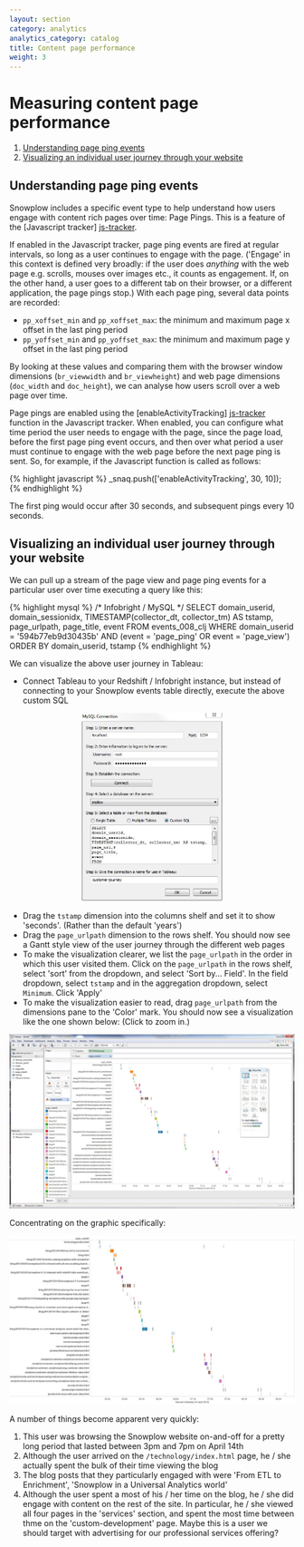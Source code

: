```yaml
---
layout: section
category: analytics
analytics_category: catalog
title: Content page performance
weight: 3
---
```


<a name="top"><h1>Measuring content page performance</h1></a>

1. [Understanding page ping events](#page_pings)
2. [Visualizing an individual user journey through your website](#single-user-journey)

<a name="page_pings"><h2>Understanding page ping events</h2></a>

Snowplow includes a specific event type to help understand how users engage with content rich pages over time: Page Pings. This is a feature of the [Javascript tracker] [js-tracker].

If enabled in the Javascript tracker, page ping events are fired at regular intervals, so long as a user continues to engage with the page. ('Engage' in this context is defined very broadly: if the user does *anything* with the web page e.g. scrolls, mouses over images etc., it counts as engagement. If, on the other hand, a user goes to a different tab on their browser, or a different application, the page pings stop.) With each page ping, several data points are recorded:

* `pp_xoffset_min` and `pp_xoffset_max`: the minimum and maximum page x offset in the last ping period
* `pp_yoffset_min` and `pp_yoffset_max`: the minimum and maximum page y offset in the last ping period

By looking at these values and comparing them with the browser window dimensions (`br_viewwidth` and `br_viewheight`) and web page dimensions (`doc_width` and `doc_height`), we can analyse how users scroll over a web page over time.

Page pings are enabled using the [enableActivityTracking] [js-tracker] function in the Javascript tracker. When enabled, you can configure what time period the user needs to engage with the page, since the page load, before the first page ping event occurs, and then over what period a user must continue to engage with the web page before the next page ping is sent. So, for example, if the Javascript function is called as follows:

{% highlight javascript %}
_snaq.push(['enableActivityTracking', 30, 10]);
{% endhighlight %}

The first ping would occur after 30 seconds, and subsequent pings every 10 seconds.

<a name="single-user-journey"><h2>Visualizing an individual user journey through your website</h2></a>

We can pull up a stream of the page view and page ping events for a particular user over time executing a query like this:

{% highlight mysql %}
/* Infobright / MySQL */
SELECT
	domain_userid,
	domain_sessionidx,
	TIMESTAMP(collector_dt, collector_tm) AS tstamp,
	page_urlpath,
	page_title,
	event
FROM
events_008_clj
WHERE domain_userid = '594b77eb9d30435b'
AND (event = 'page_ping'
OR event = 'page_view')
ORDER BY domain_userid, tstamp
{% endhighlight %}

We can visualize the above user journey in Tableau:

* Connect Tableau to your Redshift / Infobright instance, but instead of connecting to your Snowplow events table directly, execute the above custom SQL

<p style="text-align: center"><img src="/static/img/analytics/catalog-analytics/content-page-performance/tableau-custom-sql.JPG" width="250" /></p>

* Drag the `tstamp` dimension into the columns shelf and set it to show 'seconds'. (Rather than the default 'years')
* Drag the `page_urlpath` dimension to the rows shelf. You should now see a Gantt style view of the user journey through the different web pages
* To make the visualization clearer, we list the `page_urlpath` in the order in which this user visited them. Click on the `page_urlpath` in the rows shelf, select 'sort' from the dropdown, and select 'Sort by... Field'. In the field dropdown, select `tstamp` and in the aggregation dropdown, select `Minimum`. Click 'Apply'
* To make the visualization easier to read, drag `page_urlpath` from the dimensions pane to the 'Color' mark. You should now see a visualization like the one shown below: (Click to zoom in.)

<a href="/static/img/analytics/catalog-analytics/content-page-performance/tableau-visualization-1.JPG"><img src="/static/img/analytics/catalog-analytics/content-page-performance/tableau-visualization-1.JPG" /></a>

Concentrating on the graphic specifically:

<a href="/static/img/analytics/catalog-analytics/content-page-performance/customer-journey-1.jpg"><img src="/static/img/analytics/catalog-analytics/content-page-performance/customer-journey-1.jpg" /></a>

A number of things become apparent very quickly:

1. This user was browsing the Snowplow website on-and-off for a pretty long period that lasted between 3pm and 7pm on April 14th
2. Although the user arrived on the `/technology/index.html` page, he / she actually spent the bulk of their time viewing the blog
3. The blog posts that they particularly engaged with were 'From ETL to Enrichment', 'Snowplow in a Universal Analytics world'
4. Although the user spent a most of his / her time on the blog, he / she did engage with content on the rest of the site. In particular, he / she viewed all four pages in the 'services' section, and spent the most time between thme on the 'custom-development' page. Maybe this is a user we should target with advertising for our professional services offering?





[js-tracker]: https://github.com/snowplow/snowplow/wiki/2-Specific-event-tracking-with-the-Javascript-tracker#wiki-pagepings